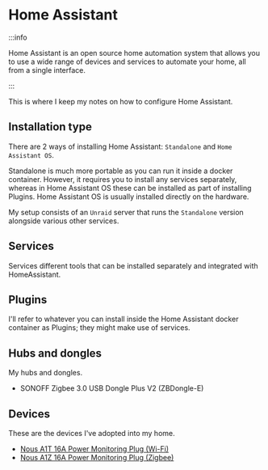# Home Assistant

:::info

Home Assistant is an open source home automation system that allows you to use a wide range of
devices and services to automate your home, all from a single interface.

:::

This is where I keep my notes on how to configure Home Assistant.

## Installation type

There are 2 ways of installing Home Assistant: `Standalone` and `Home Assistant OS`.

Standalone is much more portable as you can run it inside a docker container. However, it requires
you to install any services separately, whereas in Home Assistant OS these can be installed as part
of installing Plugins. Home Assistant OS is usually installed directly on the hardware.

My setup consists of an `Unraid` server that runs the `Standalone` version alongside various other
services.

## Services

Services different tools that can be installed separately and integrated with HomeAssistant.

## Plugins

I'll refer to whatever you can install inside the Home Assistant docker container as Plugins; they
might make use of services.

## Hubs and dongles

My hubs and dongles.

- SONOFF Zigbee 3.0 USB Dongle Plus V2 (ZBDongle-E)

## Devices

These are the devices I've adopted into my home.

- [Nous A1T 16A Power Monitoring Plug (Wi-Fi)](devices/nous-a1t-16a-power-monitoring-plug)
- [Nous A1Z 16A Power Monitoring Plug (Zigbee)](devices/nous-a1z-16a-power-monitoring-plug)
